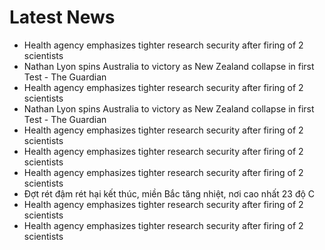 # Latest News
-  Health agency emphasizes tighter research security after firing of 2 scientists
-  Nathan Lyon spins Australia to victory as New Zealand collapse in first Test - The Guardian
-  Health agency emphasizes tighter research security after firing of 2 scientists
-  Nathan Lyon spins Australia to victory as New Zealand collapse in first Test - The Guardian
-  Health agency emphasizes tighter research security after firing of 2 scientists
-  Health agency emphasizes tighter research security after firing of 2 scientists
-  Health agency emphasizes tighter research security after firing of 2 scientists
-  Đợt rét đậm rét hại kết thúc, miền Bắc tăng nhiệt, nơi cao nhất 23 độ C
-  Health agency emphasizes tighter research security after firing of 2 scientists
-  Health agency emphasizes tighter research security after firing of 2 scientists
